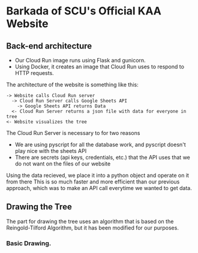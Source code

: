 # Barkada of SCU's Official KAA Website
## Back-end architecture
- Our Cloud Run image runs using Flask and gunicorn.
- Using Docker, it creates an image that Cloud Run uses to respond to HTTP requests.

The architecture of the website is something like this:
```
-> Website calls Cloud Run server
  -> Cloud Run Server calls Google Sheets API
    -> Google Sheets API returns Data
  <- Cloud Run Server returns a json file with data for everyone in tree
<- Website visualizes the tree
```

The Cloud Run Server is necessary to for two reasons
- We are using pyscript for all the database work, and pyscript doesn't play nice with the sheets API
- There are secrets (api keys, credentials, etc.) that the API uses that we do not want on the files of our website

Using the data recieved, we place it into a python object and operate on it from there
This is so much faster and more efficient than our previous approach, which was to make an API call 
  everytime we wanted to get data.

## Drawing the Tree
The part for drawing the tree uses an algorithm that is based on the Reingold-Tilford Algorithm, but it has been modified for our purposes.

### Basic Drawing.
